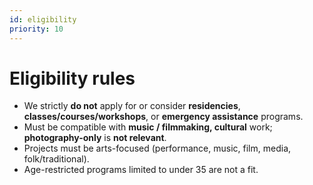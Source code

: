 ```yaml
---
id: eligibility
priority: 10
---
```


# Eligibility rules

- We strictly **do not** apply for or consider **residencies**, **classes/courses/workshops**, or **emergency assistance** programs.
- Must be compatible with **music / filmmaking, cultural** work; **photography-only** is **not relevant**.
- Projects must be arts-focused (performance, music, film, media, folk/traditional).
- Age-restricted programs limited to under 35 are not a fit.
